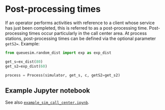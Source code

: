 # Post-processing times

If an operator performs activities with reference to a client whose service has just been completed, this is referred to as a post-processing time. Post-processing times occur particularly in the call center area. At process stations, post-processing times can be defined via the optional parameter `getS2=`. Example:

```python
from queuesim.random_dist import exp as exp_dist

get_s=ex_dist(80)
get_s2=exp_dist(60)

process = Process(simulator, get_s, c, getS2=get_s2)
```


## Example Jupyter notebook

See also [`example_sim_call_center.ipynb`](example_sim_call_center.ipynb).